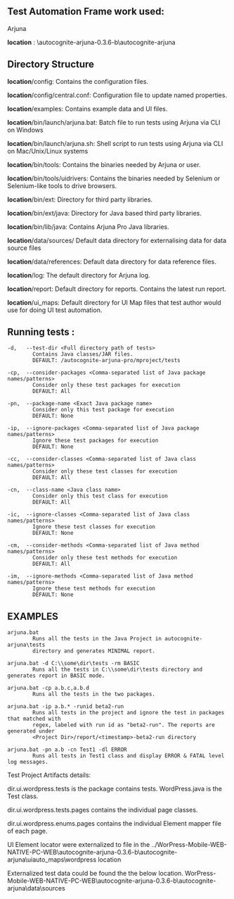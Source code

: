 


Test Automation Frame work used:
--------

Arjuna

**location** : <repository>\autocognite-arjuna-0.3.6-b\autocognite-arjuna

Directory Structure
--------


**location**/config: Contains the configuration files.

**location**/config/central.conf: Configuration file to update named properties.

**location**/examples: Contains example data and UI files.

**location**/bin/launch/arjuna.bat: Batch file to run tests using Arjuna via CLI on Windows

**location**/bin/launch/arjuna.sh: Shell script to run tests using Arjuna via CLI on Mac/Unix/Linux systems

**location**/bin/tools: Contains the binaries needed by Arjuna or user.

**location**/bin/tools/uidrivers: Contains the binaries needed by Selenium or Selenium-like tools to drive browsers.

**location**/bin/ext: Directory for third party libraries.

**location**/bin/ext/java: Directory for Java based third party libraries.

**location**/bin/lib/java: Contains Arjuna Pro Java libraries.


**location**/data/sources/ Default data directory for externalising data for data source files

**location**/data/references: Default data directory for data reference files.

**location**/log: The default directory for Arjuna log.

**location**/report: Default directory for reports. Contains the latest run report.

**location**/ui_maps: Default directory for UI Map files that test author would use for doing UI test automation.



Running tests :
--------


    -d,   --test-dir <Full directory path of tests>
            Contains Java classes/JAR files.
            DEFAULT: /autocognite-arjuna-pro/mproject/tests

    -cp,  --consider-packages <Comma-separated list of Java package names/patterns>
            Consider only these test packages for execution
            DEFAULT: All

    -pn,  --package-name <Exact Java package name>
            Consider only this test package for execution
            DEFAULT: None

    -ip,  --ignore-packages <Comma-separated list of Java package names/patterns>
            Ignore these test packages for execution
            DEFAULT: None

    -cc,  --consider-classes <Comma-separated list of Java class names/patterns>
            Consider only these test classes for execution
            DEFAULT: All

    -cn,  --class-name <Java class name>
            Consider only this test class for execution
            DEFAULT: All

    -ic,  --ignore-classes <Comma-separated list of Java class names/patterns>
            Ignore these test classes for execution
            DEFAULT: None

    -cm,  --consider-methods <Comma-separated list of Java method names/patterns>
            Consider only these test methods for execution
            DEFAULT: All

    -im,  --ignore-methods <Comma-separated list of Java method names/patterns>
            Ignore these test methods for execution
            DEFAULT: None
			
EXAMPLES
--------

    arjuna.bat
            Runs all the tests in the Java Project in autocognite-arjuna\tests
            directory and generates MINIMAL report.

    arjuna.bat -d C:\\some\dir\tests -rm BASIC
            Runs all the tests in C:\\some\dir\tests directory and generates report in BASIC mode.

    arjuna.bat -cp a.b.c,a.b.d
            Runs all the tests in the two packages.

    arjuna.bat -ip a.b.* -runid beta2-run
            Runs all tests in the project and ignore the test in packages that matched with
            regex, labeled with run id as "beta2-run". The reports are generated under
            <Project Dir>/report/<timestamp>-beta2-run directory

    arjuna.bat -pn a.b -cn Test1 -dl ERROR
            Runs all tests in Test1 class and display ERROR & FATAL level log messages.
	    
	   
Test Project Artifacts details: 

dir.ui.wordpress.tests is the package contains tests.
WordPress.java is the Test class.

dir.ui.wordpress.tests.pages contains the individual page classes.

dir.ui.wordpress.enums.pages contains the individual Element mapper file of each page.

UI Element locator were externalized to file in the ../WorPress-Mobile-WEB-NATIVE-PC-WEB\autocognite-arjuna-0.3.6-b\autocognite-arjuna\uiauto_maps\wordpress location

Externalized test data could be found the the below location. WorPress-Mobile-WEB-NATIVE-PC-WEB\autocognite-arjuna-0.3.6-b\autocognite-arjuna\data\sources

